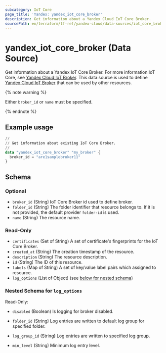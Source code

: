 ```yaml
---
subcategory: IoT Core
page_title: 'Yandex: yandex_iot_core_broker'
description: Get information about a Yandex Cloud IoT Core Broker.
sourcePath: en/terraform/tf-ref/yandex-cloud/data-sources/iot_core_broker.md
---
```


# yandex_iot_core_broker (Data Source)

Get information about a Yandex IoT Core Broker. For more information IoT Core, see [Yandex Cloud IoT Broker](https://yandex.cloud/docs/iot-core/quickstart).
This data source is used to define [Yandex Cloud IoT Broker](https://yandex.cloud/docs/iot-core/quickstart) that can be used by other resources.

{% note warning %}

Either `broker_id` or `name` must be specified.

{% endnote %}


## Example usage

```terraform
//
// Get information about existing IoT Core Broker.
//
data "yandex_iot_core_broker" "my_broker" {
  broker_id = "are1samplebroker11"
}
```

<!-- schema generated by tfplugindocs -->
## Schema

### Optional

- `broker_id` (String) IoT Core Broker id used to define broker.
- `folder_id` (String) The folder identifier that resource belongs to. If it is not provided, the default provider `folder-id` is used.
- `name` (String) The resource name.

### Read-Only

- `certificates` (Set of String) A set of certificate's fingerprints for the IoT Core Broker.
- `created_at` (String) The creation timestamp of the resource.
- `description` (String) The resource description.
- `id` (String) The ID of this resource.
- `labels` (Map of String) A set of key/value label pairs which assigned to resource.
- `log_options` (List of Object) (see [below for nested schema](#nestedatt--log_options))

<a id="nestedatt--log_options"></a>
### Nested Schema for `log_options`

Read-Only:

- `disabled` (Boolean) Is logging for broker disabled.

- `folder_id` (String) Log entries are written to default log group for specified folder.

- `log_group_id` (String) Log entries are written to specified log group.

- `min_level` (String) Minimum log entry level.

